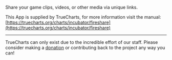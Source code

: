 Share your game clips, videos, or other media via unique links.

This App is supplied by TrueCharts, for more information visit the manual: [https://truecharts.org/charts/incubator/fireshare](https://truecharts.org/charts/incubator/fireshare)

---

TrueCharts can only exist due to the incredible effort of our staff.
Please consider making a [donation](https://truecharts.org/sponsor) or contributing back to the project any way you can!
